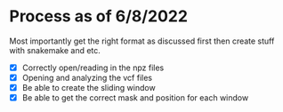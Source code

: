 

# Process as of 6/8/2022
Most importantly get the right format as discussed first then create stuff with snakemake and etc.
- [x] Correctly open/reading in the npz files
- [x] Opening and analyzing the vcf files 
- [x] Be able to create the sliding window
- [x] Be able to get the correct mask and position for each window
